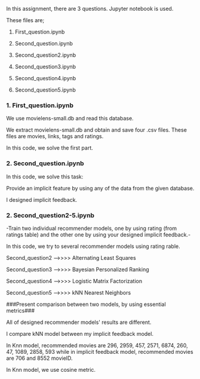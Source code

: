 In this assignment, there are 3 questions.
Jupyter notebook is used.

These files are;

1. First_question.ipynb

2. Second_question.ipynb
3. Second_question2.ipynb
4. Second_question3.ipynb
5. Second_question4.ipynb
6. Second_question5.ipynb

### 1. First_question.ipynb ###

We use movielens-small.db and read this database.

We extract movielens-small.db and obtain and save four .csv files.
These files are movies, links, tags and ratings.

In this code, we solve the first part.

### 2. Second_question.ipynb ###

In this code, we solve this task:

Provide an implicit feature by using any of the data from the given database.

I designed implicit feedback.

### 2. Second_question2-5.ipynb ###

-Train two individual recommender models, one by using rating (from ratings table) 
and the other one by using your designed implicit feedback.-

In this code, we try to several recommender models using rating rable.

Second_question2 -->>>> Alternating Least Squares

Second_question3 -->>>> Bayesian Personalized Ranking

Second_question4 -->>>> Logistic Matrix Factorization

Second_question5 -->>>> kNN Nearest Neighbors

###Present comparison between two models, by using essential metrics###

All of designed recommender models' results are different.

I compare kNN model between my implicit feedback model.

In Knn model, recommended movies are 296, 2959, 457, 2571, 6874, 260, 47, 1089, 2858, 593
while in implicit feedback model, recommended movies are 706 and 8552 movieID.

In Knn model, we use cosine metric.

